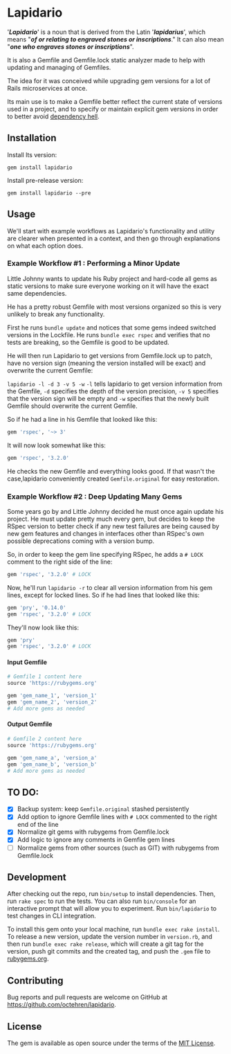# Lapidario
'***Lapidario***' is a noun that is derived from the Latin '***lapidarius***', which means "***of or relating to engraved stones or inscriptions***." It can also mean "***one who engraves stones or inscriptions***".

It is also a Gemfile and Gemfile.lock static analyzer made to help with updating and managing of Gemfiles.

The idea for it was conceived while upgrading gem versions for a lot of Rails microservices at once.

Its main use is to make a Gemfile better reflect the current state of versions used in a project, and to specify or maintain explicit gem versions in order to better avoid [dependency hell](https://en.wikipedia.org/wiki/Dependency_hell).

## Installation

Install lts version:
```
gem install lapidario
```

Install pre-release version:
```
gem install lapidario --pre
```



## Usage

We'll start with example workflows as Lapidario's functionality and utility are clearer when presented in a context, and then go through explanations on what each option does.

### Example Workflow #1 : Performing a Minor Update

Little Johnny wants to update his Ruby project and hard-code all gems as static versions to make sure everyone working on it will have the exact same dependencies.

He has a pretty robust Gemfile with most versions organized so this is very unlikely to break any functionality.

First he runs `bundle update` and notices that some gems indeed switched versions in the Lockfile. He runs `bundle exec rspec` and verifies that no tests are breaking, so the Gemfile is good to be updated.

He will then run Lapidario to get versions from Gemfile.lock up to patch, have no version sign (meaning the version installed will be exact) and overwrite the current Gemfile:

`lapidario -l -d 3 -v 5 -w`
`-l` tells lapidario to get version information from the Gemfile, `-d` specifies the depth of the version precision, `-v 5` specifies that the version sign will be empty and `-w` specifies that the newly built Gemfile should overwrite the current Gemfile.

So if he had a line in his Gemfile that looked like this:
```ruby
gem 'rspec', '~> 3'
```
It will now look somewhat like this:
```ruby
gem 'rspec', '3.2.0'
```

He checks the new Gemfile and everything looks good. If that wasn't the case,lapidario conveniently created `Gemfile.original` for easy restoration.


### Example Workflow #2 : Deep Updating Many Gems
Some years go by and Little Johnny decided he must once again update his project.
He must update pretty much every gem, but decides to keep the RSpec version to better check if any new test failures are being caused by new gem features and changes in interfaces other than RSpec's own possible deprecations coming with a version bump.

So, in order to keep the gem line specifying RSpec, he adds a `# LOCK` comment to the right side of the line:
```ruby
gem 'rspec', '3.2.0' # LOCK
```

Now, he'll run `lapidario -r` to clear all version information from his gem lines, except for locked lines. So if he had lines that looked like this:
```ruby
gem 'pry', '0.14.0'
gem 'rspec', '3.2.0' # LOCK
```

They'll now look like this:
```ruby
gem 'pry'
gem 'rspec', '3.2.0' # LOCK
```

<run bundle update then lapidario lock cycle >




#### Input Gemfile

```ruby
# Gemfile 1 content here
source 'https://rubygems.org'

gem 'gem_name_1', 'version_1'
gem 'gem_name_2', 'version_2'
# Add more gems as needed
```

#### Output Gemfile

```ruby
# Gemfile 2 content here
source 'https://rubygems.org'

gem 'gem_name_a', 'version_a'
gem 'gem_name_b', 'version_b'
# Add more gems as needed
```

## TO DO:
- [x] Backup system: keep `Gemfile.original` stashed persistently
- [x] Add option to ignore Gemfile lines with `# LOCK` commented to the right end of the line
- [x] Normalize git gems with rubygems from Gemfile.lock
- [x] Add logic to ignore any comments in Gemfile gem lines
- [ ] Normalize gems from other sources (such as GIT) with rubygems from Gemfile.lock

## Development

After checking out the repo, run `bin/setup` to install dependencies. Then, run `rake spec` to run the tests. You can also run `bin/console` for an interactive prompt that will allow you to experiment. Run `bin/lapidario` to test changes in CLI integration.

To install this gem onto your local machine, run `bundle exec rake install`. To release a new version, update the version number in `version.rb`, and then run `bundle exec rake release`, which will create a git tag for the version, push git commits and the created tag, and push the `.gem` file to [rubygems.org](https://rubygems.org).

## Contributing

Bug reports and pull requests are welcome on GitHub at https://github.com/octehren/lapidario.

## License

The gem is available as open source under the terms of the [MIT License](https://opensource.org/licenses/MIT).
